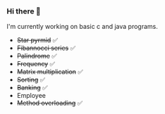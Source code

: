 ### Hi there 👋

I'm currently working on basic c and java programs.

- ~~Star pyrmid~~ ✅
- ~~Fibannocci series~~ ✅
- ~~Palindrome~~ ✅
- ~~Frequency~~ ✅
- ~~Matrix multiplication~~ ✅
- ~~Sorting~~ ✅
- ~~Banking~~ ✅
- Employee
- ~~Method overloading~~ ✅



<!--
**jodave911/jodave911** is a ✨ _special_ ✨ repository because its `README.md` (this file) appears on your GitHub profile.

Here are some ideas to get you started:

- 🔭 I’m currently working on ...
- 🌱 I’m currently learning ...
- 👯 I’m looking to collaborate on ...
- 🤔 I’m looking for help with ...
- 💬 Ask me about ...
- 📫 How to reach me: ...
- 😄 Pronouns: ...
- ⚡ Fun fact: ...
-->
